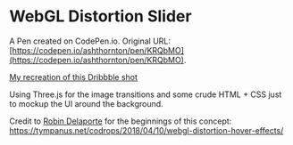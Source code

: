 # WebGL Distortion Slider

A Pen created on CodePen.io. Original URL: [https://codepen.io/ashthornton/pen/KRQbMO](https://codepen.io/ashthornton/pen/KRQbMO).

<a href="https://dribbble.com/shots/4537300-WWF-Header-Transition">My recreation of this Dribbble shot</a>

Using Three.js for the image transitions and some crude HTML + CSS just to mockup the UI around the background.

Credit to <a href="http://robindelaporte.fr/">Robin Delaporte</a> for the beginnings of this concept: https://tympanus.net/codrops/2018/04/10/webgl-distortion-hover-effects/
